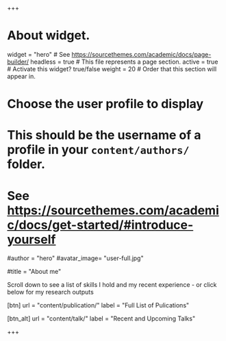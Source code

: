 +++
# About widget.
widget = "hero"  # See https://sourcethemes.com/academic/docs/page-builder/
headless = true  # This file represents a page section.
active = true  # Activate this widget? true/false
weight = 20  # Order that this section will appear in.
# Choose the user profile to display
# This should be the username of a profile in your `content/authors/` folder.
# See https://sourcethemes.com/academic/docs/get-started/#introduce-yourself
#author = "hero"
#avatar_image= "user-full.jpg"

#title = "About me"

Scroll down to see a list of skills I hold and my recent experience - or click below for my research outputs

[btn]
    url = "content/publication/"
    label = "Full List of Pulications"

[btn_alt]
    url = "content/talk/"
    label = "Recent and Upcoming Talks"

+++